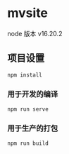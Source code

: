 # mvsite

node 版本 v16.20.2

## 项目设置

```
npm install
```

### 用于开发的编译

```
npm run serve
```

### 用于生产的打包

```
npm run build
```
